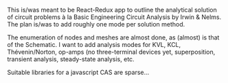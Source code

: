 This is/was meant to be React-Redux app to outline the analytical solution of circuit problems à la Basic Engineering Circuit Analysis by Irwin & Nelms. The plan is/was to add roughly one mode per solution method. 

The enumeration of nodes and meshes are almost done, as (almost) is that of the Schematic. I want to add analysis modes for KVL, KCL, Thévenin/Norton, op-amps (no three-terminal devices yet, superposition, transient analysis, steady-state analysis, etc.

Suitable libraries for a javascript CAS are sparse...
